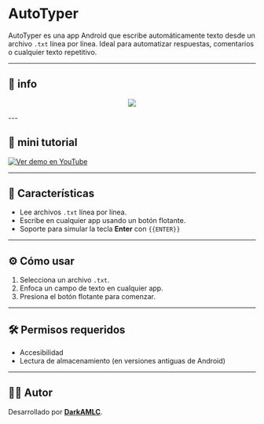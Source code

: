 # AutoTyper

AutoTyper es una app Android que escribe automáticamente texto desde un archivo `.txt` línea por línea. Ideal para automatizar respuestas, comentarios o cualquier texto repetitivo.

---

## 📱 info

<p align=center><a href="https://dl.dropboxusercontent.com/s/i1mmvtanrbc00fh/Screenshot_2020-11-21-23-14-18.png?dl=0" target="_blank"><img src="https://dl.dropboxusercontent.com/scl/fi/uwxn4hkw2eaxgj1f6utnq/img1.png?dl=0"/></a></p>
---

## 🎥 mini tutorial

[![Ver demo en YouTube](images/demo-thumbnail.png)](https://www.youtube.com/watch?v=TU_VIDEO_ID)

---

## 🚀 Características

- Lee archivos `.txt` línea por línea.
- Escribe en cualquier app usando un botón flotante.
- Soporte para simular la tecla **Enter** con `{{ENTER}}`

---

## ⚙️ Cómo usar

1. Selecciona un archivo `.txt`.
2. Enfoca un campo de texto en cualquier app.
3. Presiona el botón flotante para comenzar.

---

## 🛠️ Permisos requeridos

- Accesibilidad
- Lectura de almacenamiento (en versiones antiguas de Android)

---

## 👨‍💻 Autor

Desarrollado por [**DarkAMLC**](https://github.com/DarkAMLC).
